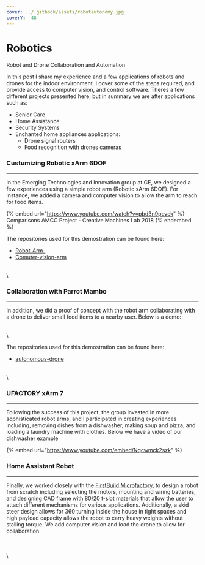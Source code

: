 ```yaml
---
cover: ../.gitbook/assets/robotautonomy.jpg
coverY: -48
---
```


# Robotics

Robot and Drone Collaboration and Automation

In this post I share my experience and a few applications of robots and drones for the indoor environment. I cover some of the steps required, and provide access to computer vision, and control software. Theres a few different projects presented here, but in summary we are after applications such as:

* Senior Care
* Home Assistance
* Security Systems
* Enchanted home appliances applications:
  * Drone signal routers
  * Food recognition with drones cameras



### Custumizing Robotic xArm 6DOF

***

In the Emerging Technologies and Innovation group at GE, we designed a few experiences using a simple robot arm (Robotic xArm 6DOF). For instance, we added a camera and computer vision to allow the arm to reach for food items.

{% embed url="https://www.youtube.com/watch?v=pbd3n9pevck" %}
Comparisons AMCC Project - Creative Machines Lab 2018
{% endembed %}

The repositories used for this demostration can be found here:

* [Robot-Arm-](https://github.com/srinithish/Robotic-Hand-)
* [Comuter-vision-arm](https://github.com/srinithish/Smarttable)

[\
](https://www.youtube.com/watch?v=pbd3n9pevck)\


### Collaboration with Parrot Mambo

***

In addition, we did a proof of concept with the robot arm collaborating with a drone to deliver small food items to a nearby user. Below is a demo:

\
\


The repositories used for this demostration can be found here:

* [autonomous-drone](https://github.com/jmhuer/DJITelloAutonomy2)

\
\


### UFACTORY xArm 7

***

Following the success of this project, the group invested in more sophisticated robot arms, and I participated in creating experiences including, removing dishes from a dishwasher, making soup and pizza, and loading a laundry machine with clothes. Below we have a video of our dishwasher example

{% embed url="https://www.youtube.com/embed/Nqcwmck2szk" %}

### Home Assistant Robot

***

Finally, we worked closely with the [FirstBuild Microfactory](https://firstbuild.com/), to design a robot from scratch including selecting the motors, mounting and wiring batteries, and designing CAD frame with 80/20 t-slot materials that allow the user to attach different mechanisms for various applications. Additionally, a skid steer design allows for 360 turning inside the house in tight spaces and high payload capacity allows the robot to carry heavy weights without stalling torque. We add computer vision and load the drone to allow for collaboration

\
\
\
